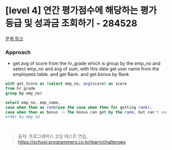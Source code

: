 # [level 4] 연간 평가점수에 해당하는 평가 등급 및 성과금 조회하기 - 284528 

[문제 링크](https://school.programmers.co.kr/learn/courses/30/lessons/284528) 

### Approach
- get avg of score from the hr_grade which is group by the emp_no and select emp_no and avg of sum, with this data get user name from the employees table. and get Rank. and get bonus by Rank
  
``` sql
with get_Score as (select emp_no, avg(score) as score
from hr_grade
group by emp_no)

select emp_no, emp_name,
case when then as rank(use the case when then for getting rank),
case when then as bonus -> The bonus can get by the rank, but can't use the rank directly, so use the case when then clause by the score. and calculate the bonus)
order by emp_id




```



> 출처: 프로그래머스 코딩 테스트 연습, https://school.programmers.co.kr/learn/challenges
